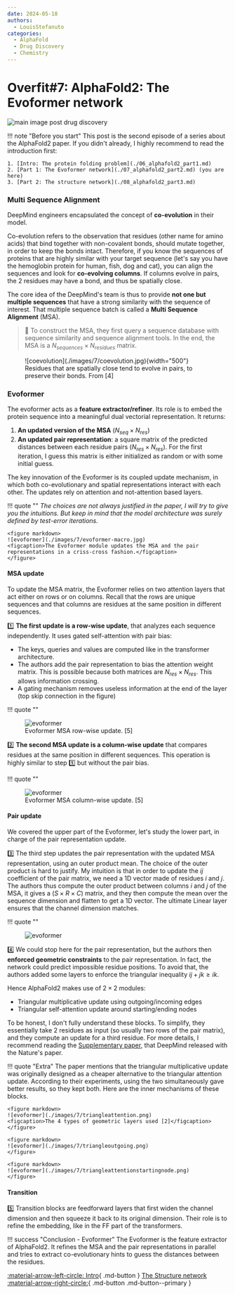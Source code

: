 ```yaml
---
date: 2024-05-18
authors:
  - LouisStefanuto
categories:
  - AlphaFold
  - Drug Discovery
  - Chemistry
---
```


# **Overfit#7:** AlphaFold2: The Evoformer network

![main image post drug discovery](./images/7/main.jpg)

<!-- more -->

!!! note "Before you start"
    This post is the second episode of a series about the AlphaFold2 paper. If you didn't already, I highly recommend to read the introduction first:

    1. [Intro: The protein folding problem](./06_alphafold2_part1.md)
    2. [Part 1: The Evoformer network](./07_alphafold2_part2.md) (you are here)
    3. [Part 2: The structure network](./08_alphafold2_part3.md)

### Multi Sequence Alignment

DeepMind engineers encapsulated the concept of **co-evolution** in their model.

Co-evolution refers to the observation that residues (other name for amino acids) that bind together with non-covalent bonds, should mutate together, in order to keep the bonds intact. Therefore, if you know the sequences of proteins that are highly similar with your target sequence (let's say you have the hemoglobin protein for human, fish, dog and cat), you can align the sequences and look for **co-evolving columns**. If columns evolve in pairs, the 2 residues may have a bond, and thus be spatially close.

The core idea of the DeepMind's team is thus to provide **not one but multiple sequences** that have a strong similarity with the sequence of interest. That multiple sequence batch is called a **Multi Sequence Alignment** (MSA).

> 🔎 To construct the MSA, they first query a sequence database with sequence similarity and sequence alignment tools. In the end, the MSA is a $N_{sequences} \times N_{residues}$ matrix.

<figure markdown>
![coevolution](./images/7/coevolution.jpg){width="500"}
<figcaption>Residues that are spatially close tend to evolve in pairs, to preserve their bonds. From [4]</figcaption>
</figure>

### Evoformer

The evoformer acts as a **feature extractor/refiner**. Its role is to embed the protein sequence into a meaningful dual vectorial representation. It returns:

1. **An updated version of the MSA** ($N_{seq} \times N_{res}$)
2. **An updated pair representation**: a square matrix of the predicted distances between each residue pairs ($N_{res} \times N_{res}$). For the first iteration, I guess this matrix is either initialized as random or with some initial guess.

The key innovation of the Evoformer is its coupled update mechanism, in which both co-evolutionary and spatial representations interact with each other. The updates rely on attention and not-attention based layers.

!!! quote ""
    *The choices are not always justified in the paper, I will try to give you the intuitions. But keep in mind that the model architecture was surely defined by test-error iterations.*

    <figure markdown>
    ![evoformer](./images/7/evoformer-macro.jpg)
    <figcaption>The Evoformer module updates the MSA and the pair representations in a criss-cross fashion.</figcaption>
    </figure>

#### MSA update

To update the MSA matrix, the Evoformer relies on two attention layers that act either on rows or on columns. Recall that the rows are unique sequences and that columns are residues at the same position in different sequences.

1️⃣ **The first update is a row-wise update**, that analyzes each sequence independently. It uses gated self-attention with pair bias:

- The keys, queries and values are computed like in the transformer architecture.
- The authors add the pair representation to bias the attention weight matrix. This is possible because both matrices are $N_{res} \times N_{res}$. This allows information crossing.
- A gating mechanism removes useless information at the end of the layer (top skip connection in the figure)

!!! quote ""
    <figure markdown>
    ![evoformer](./images/7/evoformer-msa.png)
    <figcaption>Evoformer MSA row-wise update. [5]</figcaption>
    </figure>

2️⃣ **The second MSA update is a column-wise update** that compares residues at the same position in different sequences. This operation is highly similar to step 1️⃣ but without the pair bias.

!!! quote ""
    <figure markdown>
    ![evoformer](./images/7/evoformer-msa-column.png)
    <figcaption>Evoformer MSA column-wise update. [5]</figcaption>
    </figure>

#### Pair update

We covered the upper part of the Evoformer, let's study the lower part, in charge of the pair representation update.

3️⃣ The third step updates the pair representation with the updated MSA representation, using an outer product mean. The choice of the outer product is hard to justify. My intuition is that in order to update the $ij$ coefficient of the pair matrix, we need a 1D vector made of residues $i$ and $j$. The authors thus compute the outer product between columns $i$ and $j$ of the MSA, it gives a $(S \times R \times C)$ matrix, and they then compute the mean over the sequence dimension and flatten to get a 1D vector. The ultimate Linear layer ensures that the channel dimension matches.

!!! quote ""
    <figure markdown>
    ![evoformer](./images/7/outerproduct.png)
    </figure>

4️⃣ We could stop here for the pair representation, but the authors then **enforced geometric constraints** to the pair representation. In fact, the network could predict impossible residue positions. To avoid that, the authors added some layers to enforce the triangular inequality $ij + jk \geq ik$.

Hence AlphaFold2 makes use of $2 \times 2$ modules:

- Triangular multiplicative update using outgoing/incoming edges
- Triangular self-attention update around starting/ending nodes

To be honest, I don't fully understand these blocks. To simplify, they essentially take 2 residues as input (so usually two rows of the pair matrix), and they compute an update for a third residue. For more details, I recommend reading the [Supplementary paper](https://static-content.springer.com/esm/art%3A10.1038%2Fs41586-021-03819-2/MediaObjects/41586_2021_3819_MOESM1_ESM.pdf), that DeepMind released with the Nature's paper.

!!! quote "Extra"
    The paper mentions that the triangular multiplicative update was originally designed as a cheaper alternative to the triangular attention update. According to their experiments, using the two simultaneously gave better results, so they kept both. Here are the inner mechanisms of these blocks.

    <figure markdown>
    ![evoformer](./images/7/triangleattention.png)
    <figcaption>The 4 types of geometric layers used [2]</figcaption>
    </figure>

    <figure markdown>
    ![evoformer](./images/7/triangleoutgoing.png)
    </figure>

    <figure markdown>
    ![evoformer](./images/7/triangleattentionstartingnode.png)
    </figure>

#### Transition

5️⃣ Transition blocks are feedforward layers that first widen the channel dimension and then squeeze it back to its original dimension. Their role is to refine the embedding, like in the FF part of the transformers.

!!! success "Conclusion - Evoformer"
    The Evoformer is the feature extractor of AlphaFold2. It refines the MSA and the pair representations in parallel and tries to extract co-evolutionary hints to guess the distances between the residues.

[:material-arrow-left-circle: Intro](./06_alphafold2_part1.md){ .md-button }
[The Structure network :material-arrow-right-circle:](./08_alphafold2_part3.md){ .md-button .md-button--primary }

[^1]: Jumper, J., Evans, R., Pritzel, A. et al. Highly accurate protein structure prediction with AlphaFold. Nature 596, 583–589 (2021). <https://doi.org/10.1038/s41586-021-03819-2>
[^2]: Heidelberg AI Talk 5th of May 2022 | Highly Accurate Protein Structure Prediction with AlphaFold | Simon Kohl, DeepMind. <https://www.youtube.com/watch?v=tTN0MM2CQLU>
[^3]: DeepMind website, AlphaFold technology: <https://deepmind.google/technologies/alphafold/>
[^4]: Picture: from S. Bittrich & al., Structural relevance scoring identies the most informative entries of a contact map. <https://www.researchgate.net/publication/337787176_StructureDistiller_Structural_relevance_scoring_identifies_the_most_informative_entries_of_a_contact_map>
[^5]: Supplementary Information for: Highly accurate protein structure prediction with AlphaFold: <https://static-content.springer.com/esm/art%3A10.1038%2Fs41586-021-03819-2/MediaObjects/41586_2021_3819_MOESM1_ESM.pdf>